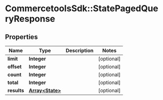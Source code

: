# CommercetoolsSdk::StatePagedQueryResponse

## Properties
Name | Type | Description | Notes
------------ | ------------- | ------------- | -------------
**limit** | **Integer** |  | [optional] 
**offset** | **Integer** |  | [optional] 
**count** | **Integer** |  | [optional] 
**total** | **Integer** |  | [optional] 
**results** | [**Array&lt;State&gt;**](State.md) |  | [optional] 

